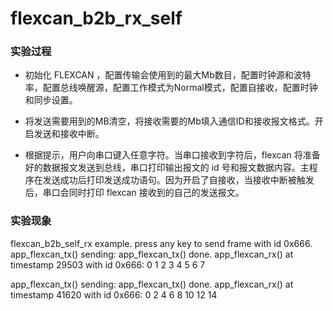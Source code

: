 # flexcan_b2b_rx_self

### 实验过程

+ 初始化 FLEXCAN ，配置传输会使用到的最大Mb数目，配置时钟源和波特率，配置总线唤醒源，配置工作模式为Normal模式，配置自接收，配置时钟和同步设置。
+ 将发送需要用到的MB清空，将接收需要的Mb填入通信ID和接收报文格式。开启发送和接收中断。

+ 根据提示，用户向串口键入任意字符。当串口接收到字符后，flexcan 将准备好的数据报文发送到总线，串口打印输出报文的 id 号和报文数据内容。主程序在发送成功后打印发送成功语句。因为开启了自接收，当接收中断被触发后，串口会同时打印 flexcan 接收到的自己的发送报文。

### 实验现象

flexcan_b2b_self_rx example.
press any key to send frame with id 0x666.
app_flexcan_tx() sending: app_flexcan_tx() done.
app_flexcan_rx() at timestamp 29503 with id 0x666: 0 1 2 3 4 5 6 7

app_flexcan_tx() sending: app_flexcan_tx() done.
app_flexcan_rx() at timestamp 41620 with id 0x666: 0 2 4 6 8 10 12 14

